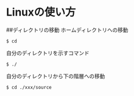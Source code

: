 # Linuxの使い方
##ディレクトリの移動
ホームディレクトリへの移動
```
$ cd 
```
自分のディレクトリを示すコマンド
```
$ ./
```
自分のディレクトリから下の階層への移動
```
$ cd ./xxx/source
```

